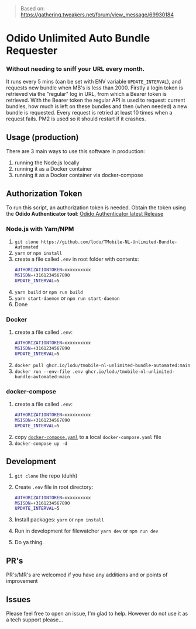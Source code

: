 > Based on: https://gathering.tweakers.net/forum/view_message/69930184

# Odido Unlimited Auto Bundle Requester

### Without needing to sniff your URL every month.
It runs every 5 mins (can be set with ENV variable `UPDATE_INTERVAL`), and requests new bundle when MB's is less than 2000.
Firstly a login token is retrieved via the "regular" log in URL, from which a Bearer token is retrieved.
With the Bearer token the regular API is used to request: current bundles, how much is left on these bundles and then (when needed) a new bundle is requested.
Every request is retried at least 10 times when a request fails.
PM2 is used so it should restart if it crashes.

## Usage (production)
There are 3 main ways to use this software in production:
1. running the Node.js locally
2. running it as a Docker container
3. running it as a Docker container via docker-compose

## Authorization Token
To run this script, an authorization token is needed.
Obtain the token using the **Odido Authenticator tool**:
[Odido Authenticator latest Release](https://github.com/GuusBackup/Odido.Authenticator/releases/latest)

### Node.js with Yarn/NPM
1. `git clone https://github.com/lodu/TMobile-NL-Unlimited-Bundle-Automated`
2. `yarn` or `npm install`
3.  create a file called `.env` in root folder with contents:
      ```bash
      AUTHORIZATIONTOKEN=xxxxxxxxxx
      MSISDN=+3161234567890
      UPDATE_INTERVAL=5
      ```
2.  `yarn build` or `npm run build`
3.  `yarn start-daemon` or `npm run start-daemon`
4. Done


### Docker
1.  create a file called `.env`:
      ```bash
      AUTHORIZATIONTOKEN=xxxxxxxxxx
      MSISDN=+3161234567890
      UPDATE_INTERVAL=5
      ```
2. `docker pull ghcr.io/lodu/tmobile-nl-unlimited-bundle-automated:main`
3. `docker run --env-file .env ghcr.io/lodu/tmobile-nl-unlimited-bundle-automated:main`

### docker-compose
1.  create a file called `.env`:
      ```bash
      AUTHORIZATIONTOKEN=xxxxxxxxxx
      MSISDN=+3161234567890
      UPDATE_INTERVAL=5
      ```
2. copy [`docker-compose.yaml`](./docker-compose.yaml) to a local `docker-compose.yaml` file
3. `docker-compose up -d`

## Development
1. `git clone` the repo (duhh)
2. Create `.env` file in root directory:
   ```bash
   AUTHORIZATIONTOKEN=xxxxxxxxxx
   MSISDN=+3161234567890
   UPDATE_INTERVAL=5
   ```
3. Install packages: `yarn` or `npm install`

4. Run  in development for filewatcher `yarn dev` or `npm run dev`

5. Do ya thing.

## PR's

PR's/MR's are welcomed if you have any additions and or points of improvement

## Issues
Please feel free to open an issue, I'm glad to help.
However do not use it as a tech support please...

